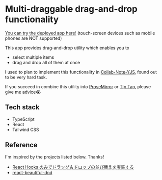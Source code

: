 # Multi-draggable drag-and-drop functionality

[You can try the deployed app here!](https://tororosoba0534-dnd.herokuapp.com/) (touch-screen devices such as mobile phones are NOT supported)

This app provides drag-and-drop utility which enables you to

- select multiple items
- drag and drop all of them at once

I used to plan to implement this functionality in [Collab-Note-YJS](https://github.com/tororosoba0534/collab-note-yjs-client), found out to be very hard task.

If you succeed in combine this utility into [ProseMirror](https://prosemirror.net/) or [Tip Tap](https://tiptap.dev/), please give me advice😭

## Tech stack

- TypeScript
- React
- Tailwind CSS

## Reference

I'm inspired by the projects listed below. Thanks!

- [React Hooks のみでドラッグ＆ドロップの並び替えを実装する](https://zenn.dev/uttk/articles/b90454baec68c8)
- [react-beautiful-dnd](https://github.com/atlassian/react-beautiful-dnd)
